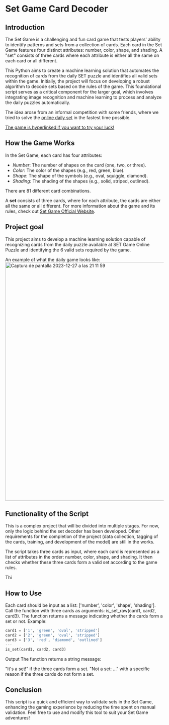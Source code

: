 # Set Game Card Decoder

## Introduction
The Set Game is a challenging and fun card game that tests players' ability to identify patterns and sets from a collection of cards. Each card in the Set Game features four distinct attributes: number, color, shape, and shading. A "set" consists of three cards where each attribute is either all the same on each card or all different.

This Python aims to create a machine learning solution that automates the recognition of cards from the daily SET puzzle and identifies all valid sets within the game. Initially, the project will focus on developing a robust algorithm to decode sets based on the rules of the game. This foundational script serves as a critical component for the larger goal, which involves integrating image recognition and machine learning to process and analyze the daily puzzles automatically.

The idea arose from an informal competition with some friends, where we tried to solve the [online daily set](https://www.setgame.com/set/puzzle) in the fastest time possible.

[The game is hyperlinked if you want to try your luck!](https://www.setgame.com/set/puzzle)

## How the Game Works

In the Set Game, each card has four attributes:

- *Number*: The number of shapes on the card (one, two, or three).
- *Color*: The color of the shapes (e.g., red, green, blue).
- *Shape*: The shape of the symbols (e.g., oval, squiggle, diamond).
- *Shading*: The shading of the shapes (e.g., solid, striped, outlined).

There are 81 different card combinations.

A **set** consists of three cards, where for each attribute, the cards are either all the same or all different. For more information about the game and its rules, check out [Set Game Official Website](https://www.setgame.com/sites/default/files/instructions/SET%20INSTRUCTIONS%20-%20ENGLISH.pdf).

## Project goal
This project aims to develop a machine learning solution capable of recognizing cards from the daily puzzle available at SET Game Online Puzzle and identifying the 6 valid sets required by the game.

An example of what the daily game looks like:
<img width="759" alt="Captura de pantalla 2023-12-27 a las 21 11 59" src="https://github.com/gadeatric/set-game-decoder/assets/115489745/c65c4bb0-5c9a-40a9-8287-58177baa0058">


## Functionality of the Script  
This is a complex project that will be divided into multiple stages. For now, only the logic behind the set decoder has been developed. Other requirements for the completion of the project (data collection, tagging of the cards, training, and development of the model) are still in the works.

The script takes three cards as input, where each card is represented as a list of attributes in the order: number, color, shape, and shading. It then checks whether these three cards form a valid set according to the game rules.

Thi

## How to Use
Each card should be input as a list: ['number', 'color', 'shape', 'shading'].
Call the function with three cards as arguments: is_set_raw(card1, card2, card3).
The function returns a message indicating whether the cards form a set or not.
Example:

```python
card1 = ['1', 'green', 'oval', 'stripped']
card2 = ['2', 'green', 'oval', 'stripped']
card3 = ['3', 'red', 'diamond', 'outlined']
---
is_set(card1, card2, card3)
```
Output
The function returns a string message:

"It's a set!" if the three cards form a set.
"Not a set: ..." with a specific reason if the three cards do not form a set.

## Conclusion

This script is a quick and efficient way to validate sets in the Set Game, enhancing the gaming experience by reducing the time spent on manual validation. Feel free to use and modify this tool to suit your Set Game adventures!
